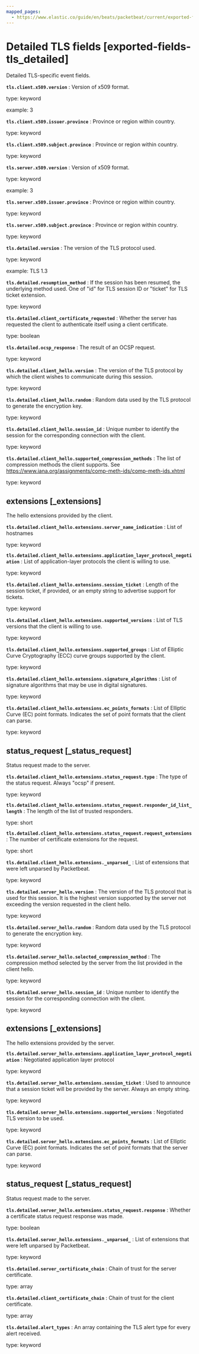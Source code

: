```yaml
---
mapped_pages:
  - https://www.elastic.co/guide/en/beats/packetbeat/current/exported-fields-tls_detailed.html
---
```


# Detailed TLS fields [exported-fields-tls_detailed]

Detailed TLS-specific event fields.

**`tls.client.x509.version`**
:   Version of x509 format.

type: keyword

example: 3


**`tls.client.x509.issuer.province`**
:   Province or region within country.

type: keyword


**`tls.client.x509.subject.province`**
:   Province or region within country.

type: keyword


**`tls.server.x509.version`**
:   Version of x509 format.

type: keyword

example: 3


**`tls.server.x509.issuer.province`**
:   Province or region within country.

type: keyword


**`tls.server.x509.subject.province`**
:   Province or region within country.

type: keyword


**`tls.detailed.version`**
:   The version of the TLS protocol used.

type: keyword

example: TLS 1.3


**`tls.detailed.resumption_method`**
:   If the session has been resumed, the underlying method used. One of "id" for TLS session ID or "ticket" for TLS ticket extension.

type: keyword


**`tls.detailed.client_certificate_requested`**
:   Whether the server has requested the client to authenticate itself using a client certificate.

type: boolean


**`tls.detailed.ocsp_response`**
:   The result of an OCSP request.

type: keyword


**`tls.detailed.client_hello.version`**
:   The version of the TLS protocol by which the client wishes to communicate during this session.

type: keyword


**`tls.detailed.client_hello.random`**
:   Random data used by the TLS protocol to generate the encryption key.

type: keyword


**`tls.detailed.client_hello.session_id`**
:   Unique number to identify the session for the corresponding connection with the client.

type: keyword


**`tls.detailed.client_hello.supported_compression_methods`**
:   The list of compression methods the client supports. See https://www.iana.org/assignments/comp-meth-ids/comp-meth-ids.xhtml

type: keyword


## extensions [_extensions]

The hello extensions provided by the client.

**`tls.detailed.client_hello.extensions.server_name_indication`**
:   List of hostnames

type: keyword


**`tls.detailed.client_hello.extensions.application_layer_protocol_negotiation`**
:   List of application-layer protocols the client is willing to use.

type: keyword


**`tls.detailed.client_hello.extensions.session_ticket`**
:   Length of the session ticket, if provided, or an empty string to advertise support for tickets.

type: keyword


**`tls.detailed.client_hello.extensions.supported_versions`**
:   List of TLS versions that the client is willing to use.

type: keyword


**`tls.detailed.client_hello.extensions.supported_groups`**
:   List of Elliptic Curve Cryptography (ECC) curve groups supported by the client.

type: keyword


**`tls.detailed.client_hello.extensions.signature_algorithms`**
:   List of signature algorithms that may be use in digital signatures.

type: keyword


**`tls.detailed.client_hello.extensions.ec_points_formats`**
:   List of Elliptic Curve (EC) point formats. Indicates the set of point formats that the client can parse.

type: keyword


## status_request [_status_request]

Status request made to the server.

**`tls.detailed.client_hello.extensions.status_request.type`**
:   The type of the status request. Always "ocsp" if present.

type: keyword


**`tls.detailed.client_hello.extensions.status_request.responder_id_list_length`**
:   The length of the list of trusted responders.

type: short


**`tls.detailed.client_hello.extensions.status_request.request_extensions`**
:   The number of certificate extensions for the request.

type: short


**`tls.detailed.client_hello.extensions._unparsed_`**
:   List of extensions that were left unparsed by Packetbeat.

type: keyword


**`tls.detailed.server_hello.version`**
:   The version of the TLS protocol that is used for this session. It is the highest version supported by the server not exceeding the version requested in the client hello.

type: keyword


**`tls.detailed.server_hello.random`**
:   Random data used by the TLS protocol to generate the encryption key.

type: keyword


**`tls.detailed.server_hello.selected_compression_method`**
:   The compression method selected by the server from the list provided in the client hello.

type: keyword


**`tls.detailed.server_hello.session_id`**
:   Unique number to identify the session for the corresponding connection with the client.

type: keyword


## extensions [_extensions]

The hello extensions provided by the server.

**`tls.detailed.server_hello.extensions.application_layer_protocol_negotiation`**
:   Negotiated application layer protocol

type: keyword


**`tls.detailed.server_hello.extensions.session_ticket`**
:   Used to announce that a session ticket will be provided by the server. Always an empty string.

type: keyword


**`tls.detailed.server_hello.extensions.supported_versions`**
:   Negotiated TLS version to be used.

type: keyword


**`tls.detailed.server_hello.extensions.ec_points_formats`**
:   List of Elliptic Curve (EC) point formats. Indicates the set of point formats that the server can parse.

type: keyword


## status_request [_status_request]

Status request made to the server.

**`tls.detailed.server_hello.extensions.status_request.response`**
:   Whether a certificate status request response was made.

type: boolean


**`tls.detailed.server_hello.extensions._unparsed_`**
:   List of extensions that were left unparsed by Packetbeat.

type: keyword


**`tls.detailed.server_certificate_chain`**
:   Chain of trust for the server certificate.

type: array


**`tls.detailed.client_certificate_chain`**
:   Chain of trust for the client certificate.

type: array


**`tls.detailed.alert_types`**
:   An array containing the TLS alert type for every alert received.

type: keyword


